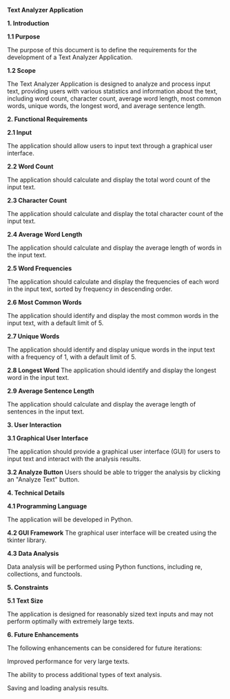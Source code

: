 **Text Analyzer Application**

**1. Introduction**

**1.1 Purpose**

The purpose of this document is to define the requirements for the development of a Text Analyzer Application.

**1.2 Scope**

The Text Analyzer Application is designed to analyze and process input text, providing users with various statistics and information about the text, including word count, character count, average word length, most common words, unique words, the longest word, and average sentence length.

****2. Functional Requirements****

**2.1 Input**

The application should allow users to input text through a graphical user interface.

**2.2 Word Count**

The application should calculate and display the total word count of the input text.

**2.3 Character Count**

The application should calculate and display the total character count of the input text.

**2.4 Average Word Length**

The application should calculate and display the average length of words in the input text.

**2.5 Word Frequencies**

The application should calculate and display the frequencies of each word in the input text, sorted by frequency in descending order.

**2.6 Most Common Words**

The application should identify and display the most common words in the input text, with a default limit of 5.

**2.7 Unique Words**

The application should identify and display unique words in the input text with a frequency of 1, with a default limit of 5.

**2.8 Longest Word**
The application should identify and display the longest word in the input text.

**2.9 Average Sentence Length**

The application should calculate and display the average length of sentences in the input text.

****3. User Interaction****

**3.1 Graphical User Interface**

The application should provide a graphical user interface (GUI) for users to input text and interact with the analysis results.

**3.2 Analyze Button**
Users should be able to trigger the analysis by clicking an "Analyze Text" button.

**4. Technical Details**

**4.1 Programming Language**

The application will be developed in Python.

**4.2 GUI Framework**
The graphical user interface will be created using the tkinter library.

**4.3 Data Analysis**

Data analysis will be performed using Python functions, including re, collections, and functools.

****5. Constraints****

**5.1 Text Size**

The application is designed for reasonably sized text inputs and may not perform optimally with extremely large texts.

**6. Future Enhancements**

The following enhancements can be considered for future iterations:

Improved performance for very large texts.

The ability to process additional types of text analysis.

Saving and loading analysis results.
